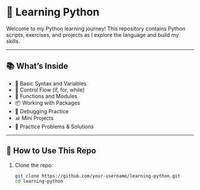 # 🐍 Learning Python

Welcome to my Python learning journey! This repository contains Python scripts, exercises, and projects as I explore the language and build my skills.

---

## 📚 What’s Inside

- 📝 Basic Syntax and Variables
- 🔁 Control Flow (if, for, while)
- 🧮 Functions and Modules
- 📦 Working with Packages
- 🐛 Debugging Practice
- 📊 Mini Projects 
- 🧪 Practice Problems & Solutions

---

## 🏁 How to Use This Repo

1. Clone the repo:
   ```bash
   git clone https://github.com/your-username/learning-python.git
   cd learning-python
